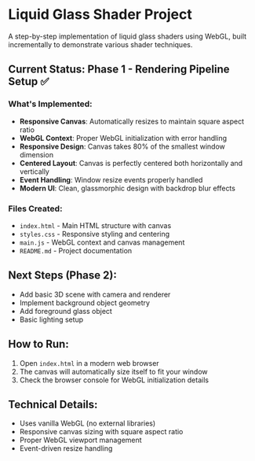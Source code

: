 # Liquid Glass Shader Project

A step-by-step implementation of liquid glass shaders using WebGL, built incrementally to demonstrate various shader techniques.

## Current Status: Phase 1 - Rendering Pipeline Setup ✅

### What's Implemented:
- **Responsive Canvas**: Automatically resizes to maintain square aspect ratio
- **WebGL Context**: Proper WebGL initialization with error handling
- **Responsive Design**: Canvas takes 80% of the smallest window dimension
- **Centered Layout**: Canvas is perfectly centered both horizontally and vertically
- **Event Handling**: Window resize events properly handled
- **Modern UI**: Clean, glassmorphic design with backdrop blur effects

### Files Created:
- `index.html` - Main HTML structure with canvas
- `styles.css` - Responsive styling and centering
- `main.js` - WebGL context and canvas management
- `README.md` - Project documentation

## Next Steps (Phase 2):
- Add basic 3D scene with camera and renderer
- Implement background object geometry
- Add foreground glass object
- Basic lighting setup

## How to Run:
1. Open `index.html` in a modern web browser
2. The canvas will automatically size itself to fit your window
3. Check the browser console for WebGL initialization details

## Technical Details:
- Uses vanilla WebGL (no external libraries)
- Responsive canvas sizing with square aspect ratio
- Proper WebGL viewport management
- Event-driven resize handling 
